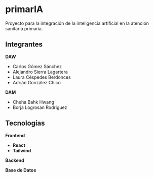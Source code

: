 # primarIA
Proyecto para la integración de la inteligencia artificial en la atención sanitaria primaria.


## Integrantes
**DAW**
- Carlos Gómez Sánchez
- Alejandro Sierra Lagartera
- Laura Céspedes Berdonces
- Adrián González Chico

**DAM**
- Cheha Bahk Hwang
- Borja Logrosan Rodriguez


## Tecnologías
**Frontend**
- **React**
- **Tailwind**
  
**Backend**
  
**Base de Datos**
